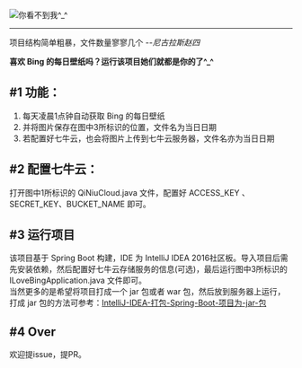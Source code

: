 ![你看不到我^_^](http://xiaosongfu-github.nos-eastchina1.126.net/ilovebing.jpg)

---  

>  
项目结构简单粗暴，文件数量寥寥几个   *--尼古拉斯赵四*  

**喜欢 Bing 的每日壁纸吗？运行该项目她们就都是你的了^_^**  

## #1 功能：  
1. 每天凌晨1点钟自动获取 Bing 的每日壁纸  
2. 并将图片保存在图中3所标识的位置，文件名为当日日期  
3. 若配置好七牛云，也会将图片上传到七牛云服务器，文件名亦为当日日期  

## #2 配置七牛云：  
打开图中1所标识的 QiNiuCloud.java 文件，配置好 ACCESS_KEY 、SECRET_KEY、BUCKET_NAME 即可。  

## #3 运行项目  
该项目基于 Spring Boot 构建，IDE 为 IntelliJ IDEA 2016社区板。导入项目后需先安装依赖，然后配置好七牛云存储服务的信息(可选)，最后运行图中3所标识的 ILoveBingApplication.java 文件即可。  
当然更多的是希望将项目打成一个 jar 包或者 war 包，然后放到服务器上运行，打成 jar 包的方法可参考：[IntelliJ-IDEA-打包-Spring-Boot-项目为-jar-包](https://fuxiaosong.cn/2016/12/15/IntelliJ-IDEA-打包-Spring-Boot-项目为-jar-包/)  

## #4 Over
欢迎提issue，提PR。
